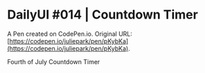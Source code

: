 # DailyUI #014 | Countdown Timer

A Pen created on CodePen.io. Original URL: [https://codepen.io/juliepark/pen/pKybKa](https://codepen.io/juliepark/pen/pKybKa).

Fourth of July Countdown Timer 
